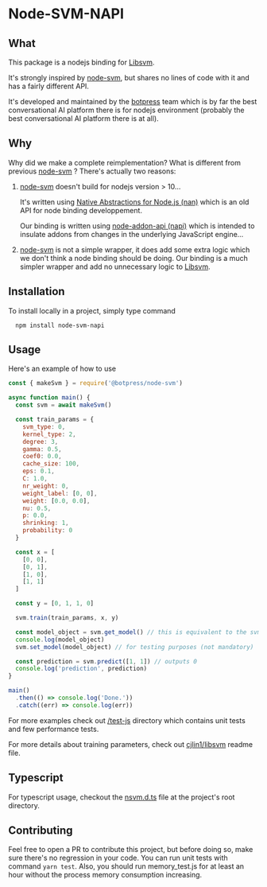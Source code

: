 # Node-SVM-NAPI

## What

This package is a nodejs binding for [Libsvm](https://github.com/cjlin1/libsvm).

It's strongly inspired by [node-svm](https://github.com/nicolaspanel/node-svm), but shares no lines of code with it and has a fairly different API.

It's developed and maintained by the [botpress](https://github.com/botpress/botpress) team which is by far the best conversational AI platform there is for nodejs environment (probably the best conversational AI platform there is at all).

## Why

Why did we make a complete reimplementation? What is different from previous [node-svm](https://github.com/nicolaspanel/node-svm) ? There's actually two reasons:

1. [node-svm](https://github.com/nicolaspanel/node-svm) doesn't build for nodejs version > 10...

   It's written using [Native Abstractions for Node.js (nan)](https://github.com/nodejs/nan) which is an old API for node binding developpement.

   Our binding is written using [node-addon-api (napi)](https://github.com/nodejs/node-addon-api) which is intended to insulate addons from changes in the underlying JavaScript engine…

2. [node-svm](https://github.com/nicolaspanel/node-svm) is not a simple wrapper, it does add some extra logic which we don't think a node binding should be doing. Our binding is a much simpler wrapper and add no unnecessary logic to [Libsvm](https://github.com/cjlin1/libsvm).

## Installation

To install locally in a project, simply type command

```
  npm install node-svm-napi
```

## Usage

Here's an example of how to use

```js
const { makeSvm } = require('@botpress/node-svm')

async function main() {
  const svm = await makeSvm()

  const train_params = {
    svm_type: 0,
    kernel_type: 2,
    degree: 3,
    gamma: 0.5,
    coef0: 0.0,
    cache_size: 100,
    eps: 0.1,
    C: 1.0,
    nr_weight: 0,
    weight_label: [0, 0],
    weight: [0.0, 0.0],
    nu: 0.5,
    p: 0.0,
    shrinking: 1,
    probability: 0
  }

  const x = [
    [0, 0],
    [0, 1],
    [1, 0],
    [1, 1]
  ]

  const y = [0, 1, 1, 0]

  svm.train(train_params, x, y)

  const model_object = svm.get_model() // this is equivalent to the svm_model object of libsvm
  console.log(model_object)
  svm.set_model(model_object) // for testing purposes (not mandatory)

  const prediction = svm.predict([1, 1]) // outputs 0
  console.log('prediction', prediction)
}

main()
  .then(() => console.log('Done.'))
  .catch((err) => console.log(err))
```

For more examples check out [/test-js](https://github.com/botpress/node-svm-napi/tree/master/tests-js) directory which contains unit tests and few performance tests.

For more details about training parameters, check out [cjlin1/libsvm](https://github.com/cjlin1/libsvm) readme file.

## Typescript

For typescript usage, checkout the [nsvm.d.ts](https://github.com/botpress/node-svm-napi/blob/master/nsvm.d.ts) file at the project's root directory.

## Contributing

Feel free to open a PR to contribute this project, but before doing so, make sure there's no regression in your code. You can run unit tests with command `yarn test`. Also, you should run memory_test.js for at least an hour without the process memory consumption increasing.
